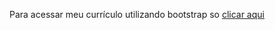 Para acessar meu currículo utilizando bootstrap so [clicar aqui](https://nand9l.github.io/Curriculobootstrap/)

